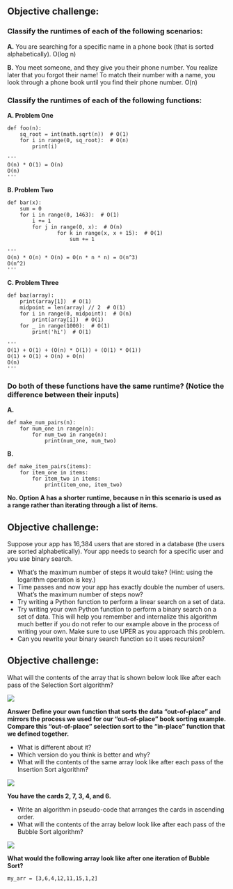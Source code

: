 ## Objective challenge:

### Classify the runtimes of each of the following scenarios:

**A.** You are searching for a specific name in a phone book (that is sorted alphabetically).
O(log n)

**B.** You meet someone, and they give you their phone number. You realize later that you forgot their name! To match their number with a name, you look through a phone book until you find their phone number.
O(n)

### Classify the runtimes of each of the following functions:

**A. Problem One**
```
def foo(n):
    sq_root = int(math.sqrt(n))  # O(1)
    for i in range(0, sq_root):  # O(n)
        print(i)

'''
O(n) * O(1) = O(n)
O(n)
'''
```

**B. Problem Two**
```
def bar(x):
    sum = 0
    for i in range(0, 1463):  # O(1)
        i += 1
        for j in range(0, x):  # O(n)
                for k in range(x, x + 15):  # O(1)
                    sum += 1

'''
O(n) * O(n) * O(n) = O(n * n * n) = O(n^3)
O(n^2)
'''
```

**C. Problem Three**
```
def baz(array):
    print(array[1])  # O(1)
    midpoint = len(array) // 2  # O(1)
    for i in range(0, midpoint):  # O(n)
        print(array[i])  # O(1)
    for _ in range(1000):  # O(1)
        print('hi')  # O(1)

'''
O(1) + O(1) + (O(n) * O(1)) + (O(1) * O(1))
O(1) + O(1) + O(n) + O(n)
O(n)
'''
```

### Do both of these functions have the same runtime? (Notice the difference between their inputs)

**A.**
```
def make_num_pairs(n):
    for num_one in range(n):
        for num_two in range(n):
            print(num_one, num_two)
```

**B.**
```
def make_item_pairs(items):
    for item_one in items:
        for item_two in items:
            print(item_one, item_two)
```

**No. Option A has a shorter runtime, because n in this scenario is used as a range rather than iterating through a list of items.**


## Objective challenge:

Suppose your app has 16,384 users that are stored in a database (the users are sorted alphabetically). Your app needs to search for a specific user and you use binary search.
- What’s the maximum number of steps it would take? (Hint: using the logarithm operation is key.)
- Time passes and now your app has exactly double the number of users. What’s the maximum number of steps now?
- Try writing a Python function to perform a linear search on a set of data.
- Try writing your own Python function to perform a binary search on a set of data. This will help you remember and internalize this algorithm much better if you do not refer to our example above in the process of writing your own. Make sure to use UPER as you approach this problem.
- Can you rewrite your binary search function so it uses recursion?


## Objective challenge:
What will the contents of the array that is shown below look like after each pass of the Selection Sort algorithm?

![](https://tk-assets.lambdaschool.com/37acef2d-38c3-4479-a7db-582fa68943e1_Resources23.png)

**Answer**
**Define your own function that sorts the data “out-of-place” and mirrors the process we used for our “out-of-place” book sorting example. Compare this “out-of-place” selection sort to the “in-place” function that we defined together.**
- What is different about it?
- Which version do you think is better and why?
- What will the contents of the same array look like after each pass of the Insertion Sort algorithm?

![](https://tk-assets.lambdaschool.com/37acef2d-38c3-4479-a7db-582fa68943e1_Resources23.png)


**You have the cards 2, 7, 3, 4, and 6.**
- Write an algorithm in pseudo-code that arranges the cards in ascending order.
- What will the contents of the array below look like after each pass of the Bubble Sort algorithm?

![](https://tk-assets.lambdaschool.com/37acef2d-38c3-4479-a7db-582fa68943e1_Resources23.png)


**What would the following array look like after one iteration of Bubble Sort?**

```my_arr = [3,6,4,12,11,15,1,2]```
